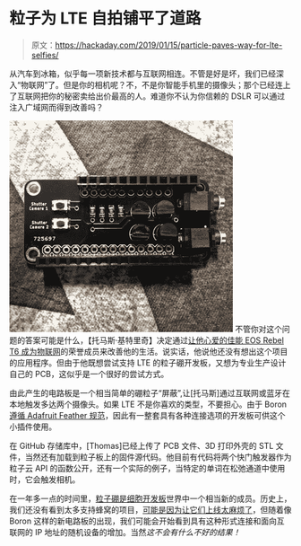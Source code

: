 # 粒子为 LTE 自拍铺平了道路

> 原文：<https://hackaday.com/2019/01/15/particle-paves-way-for-lte-selfies/>

从汽车到冰箱，似乎每一项新技术都与互联网相连。不管是好是坏，我们已经深入“物联网”了。但是你的相机呢？不，不是你智能手机里的摄像头；那个已经连上了互联网把你的秘密卖给出价最高的人。难道你不认为你信赖的 DSLR 可以通过注入广域网而得到改善吗？

[![](img/796041451827c8839f29f09d6f27e7ae.png)](https://hackaday.com/wp-content/uploads/2019/01/ltecam_detail.jpg) 不管你对这个问题的答案可能是什么，【托马斯·基特里奇】决定通过[让他心爱的佳能 EOS Rebel T6 成为物联网](https://github.com/timmah1991/CameraController)的荣誉成员来改善他的生活。说实话，他说他还没有想出这个项目的应用程序。但由于他既想尝试支持 LTE 的粒子硼开发板，又想为专业生产设计自己的 PCB，这似乎是一个很好的尝试方式。

由此产生的电路板是一个相当简单的硼粒子“屏蔽”,让[托马斯]通过互联网或蓝牙在本地触发多达两个摄像头。如果 LTE 不是你喜欢的类型，不要担心。由于 Boron [遵循 Adafruit Feather 规范](https://learn.adafruit.com/adafruit-feather/feather-specification)，因此有一整套具有各种连接选项的开发板可供这个小插件使用。

在 GitHub 存储库中，[Thomas]已经上传了 PCB 文件、3D 打印外壳的 STL 文件，当然还有加载到粒子板上的固件源代码。他目前有代码将两个快门触发器作为粒子云 API 的函数公开，还有一个实际的例子，当特定的单词在松弛通道中使用时，它会触发相机。

在一年多一点的时间里，[粒子硼是细胞开发板](https://hackaday.com/2018/02/13/particle-introduces-new-hardware-adds-mesh-support/)世界中一个相当新的成员。历史上，我们还没有看到太多支持蜂窝的项目，[可能是因为让它们上线太麻烦了](https://hackaday.com/2019/01/04/finding-the-goldilocks-cell-module/)，但随着像 Boron 这样的新电路板的出现，我们可能会开始看到具有这种形式连接和面向互联网的 IP 地址的随机设备的增加。当然*这不会有什么不好的结果！*